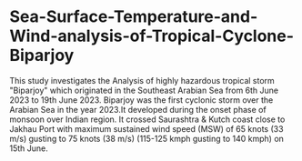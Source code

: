 # Sea-Surface-Temperature-and-Wind-analysis-of-Tropical-Cyclone-Biparjoy
This study investigates the Analysis of highly hazardous tropical storm "Biparjoy" which originated in the Southeast Arabian Sea from 6th June 2023 to 19th June 2023. Biparjoy was the first cyclonic storm over the Arabian Sea in the year 2023.It developed during the onset phase of monsoon over Indian region. It crossed Saurashtra & Kutch coast close to Jakhau Port with maximum sustained wind speed (MSW) of 65 knots (33 m/s) gusting to 75 knots (38 m/s) (115-125 kmph gusting to 140 kmph) on 15th June.
